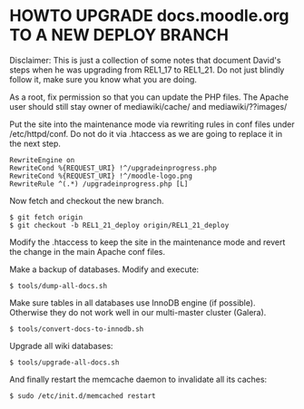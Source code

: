 HOWTO UPGRADE docs.moodle.org TO A NEW DEPLOY BRANCH
====================================================

Disclaimer: This is just a collection of some notes that document David's
steps when he was upgrading from REL1\_17 to REL1\_21. Do not just blindly
follow it, make sure you know what you are doing.

As a root, fix permission so that you can update the PHP files. The Apache
user should still stay owner of mediawiki/cache/ and mediawiki/??images/

Put the site into the maintenance mode via rewriting rules in conf files under
/etc/httpd/conf. Do not do it via .htaccess as we are going to replace it in
the next step.

	RewriteEngine on
	RewriteCond %{REQUEST_URI} !^/upgradeinprogress.php
	RewriteCond %{REQUEST_URI} !^/moodle-logo.png
	RewriteRule ^(.*) /upgradeinprogress.php [L]

Now fetch and checkout the new branch.

	$ git fetch origin
	$ git checkout -b REL1_21_deploy origin/REL1_21_deploy

Modify the .htaccess to keep the site in the maintenance mode and revert the change
in the main Apache conf files.

Make a backup of databases. Modify and execute:

	$ tools/dump-all-docs.sh

Make sure tables in all databases use InnoDB engine (if possible). Otherwise
they do not work well in our multi-master cluster (Galera).

	$ tools/convert-docs-to-innodb.sh

Upgrade all wiki databases:

	$ tools/upgrade-all-docs.sh

And finally restart the memcache daemon to invalidate all its caches:

	$ sudo /etc/init.d/memcached restart
